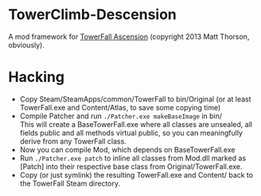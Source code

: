 TowerClimb-Descension
=====================

A mod framework for [TowerFall Ascension](http://www.towerfall-game.com/) (copyright 2013 Matt Thorson, obviously).

Hacking
=======

* Copy Steam/SteamApps/common/TowerFall to bin/Original (or at least TowerFall.exe and Content/Atlas, to save some copying time)
* Compile Patcher and run `./Patcher.exe makeBaseImage` in bin/  
  This will create a BaseTowerFall.exe where all classes are unsealed, all fields public and all methods virtual public, so you can meaningfully derive from any TowerFall class.
* Now you can compile Mod, which depends on BaseTowerFall.exe
* Run `./Patcher.exe patch` to inline all classes from Mod.dll marked as [Patch] into their respective base class from Original/TowerFall.exe.
* Copy (or just symlink) the resulting TowerFall.exe and Content/ back to the TowerFall Steam directory.

